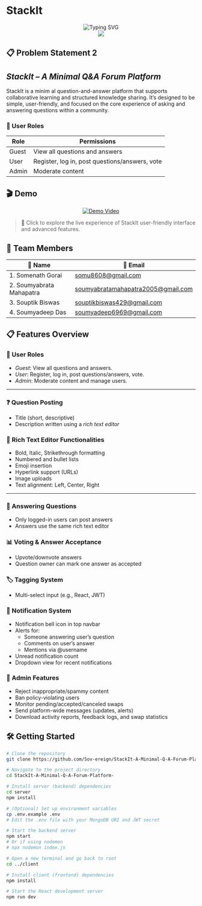 # StackIt

<div align="center">
  <img src="https://readme-typing-svg.demolab.com?font=Fira+Code&size=22&pause=1000&color=1A237E&center=true&vCenter=true&width=600&lines=Welcome+to+StackIt!;A+Minimal+Q%26A+Forum+Platform;Built+with+Modern+Technologies;Let's+Build+Something+Amazing!" alt="Typing SVG" />
</div>

<div align="center">
  <img src="https://capsule-render.vercel.app/api?type=waving&color=gradient&height=200&section=header&text=StackIt&fontSize=40&fontAlignY=35&animation=twinkling&fontColor=1A237E" />
</div>

## 📋 Problem Statement 2 

## *StackIt – A Minimal Q&A Forum Platform* 
StackIt is a minim al question-and-answer platform that supports collaborative
learning and structured knowledge sharing. It’s designed to be simple, user-friendly,
and focused on the core experience of asking and answering questions within a
community.

### 👤 User Roles 

| Role   | Permissions                                                              |
|--------|---------------------------------------------------------------------------|
| Guest  | View all questions and answers                                           |
| User   | Register, log in, post questions/answers, vote                          |
| Admin  | Moderate content                                                        |



## 🎬 Demo

<div align="center">
  <a href="https://www.youtube.com/watch?v=dQw4w9WgXcQ" target="_blank">
    <img src="https://img.shields.io/badge/🎥_Watch_Demo-FF0000?style=for-the-badge&logo=youtube&logoColor=white&labelColor=FF0000" alt="Demo Video" />
  </a>
</div>

> 🎯 Click to explore the live experience of StackIt user-friendly interface and advanced features.




## 👥 Team Members

| 👤 Name             | 📧 Email                        |
|--------------------|---------------------------------|
| 1. Somenath Gorai      |    somu8608@gmail.com    |
| 2. Soumyabrata Mahapatra      | soumyabratamahapatra2005@gmail.com         |
| 3. Souptik Biswas| souptikbiswas429@gmail.com  |
| 4. Soumyadeep Das | soumyadeep6969@gmail.com       |


## 📋 Features Overview

### 👥 User Roles
- *Guest*: View all questions and answers.
- *User*: Register, log in, post questions/answers, vote.
- *Admin*: Moderate content and manage users.

---

### ❓ Question Posting
- Title (short, descriptive)
- Description written using a *rich text editor*



### 📝 Rich Text Editor Functionalities
- Bold, Italic, Strikethrough formatting
- Numbered and bullet lists
- Emoji insertion
- Hyperlink support (URLs)
- Image uploads
- Text alignment: Left, Center, Right

---

### 💬 Answering Questions
- Only logged-in users can post answers
- Answers use the same rich text editor



### 📊 Voting & Answer Acceptance
- Upvote/downvote answers
- Question owner can mark one answer as accepted



### 🏷 Tagging System
- Multi-select input (e.g., React, JWT)


### 🔔 Notification System
- Notification bell icon in top navbar
- Alerts for:
  - Someone answering user’s question
  - Comments on user’s answer
  - Mentions via @username
- Unread notification count
- Dropdown view for recent notifications



### 🔐 Admin Features
- Reject inappropriate/spammy content
- Ban policy-violating users
- Monitor pending/accepted/canceled swaps
- Send platform-wide messages (updates, alerts)
- Download activity reports, feedback logs, and swap statistics
## 🛠 Getting Started

```bash
# Clone the repository
git clone https://github.com/Sov-ereign/StackIt-A-Minimal-Q-A-Forum-Platform-.git

# Navigate to the project directory
cd StackIt-A-Minimal-Q-A-Forum-Platform-

# Install server (backend) dependencies
cd server
npm install

# (Optional) Set up environment variables
cp .env.example .env
# Edit the .env file with your MongoDB URI and JWT secret

# Start the backend server
npm start
# Or if using nodemon
# npx nodemon index.js

# Open a new terminal and go back to root
cd ../client

# Install client (frontend) dependencies
npm install

# Start the React development server
npm run dev
